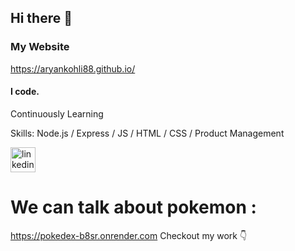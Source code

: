 ## Hi there 👋

### My Website
https://aryankohli88.github.io/

#### I code.
Continuously Learning

Skills: 
Node.js / Express / JS / HTML / CSS / Product Management

[<img src='https://cdn.jsdelivr.net/npm/simple-icons@3.0.1/icons/linkedin.svg' alt='linkedin' height='40'>](https://www.linkedin.com/in/aryan-kohli-00a594202/)  

# We can talk about pokemon :
 https://pokedex-b8sr.onrender.com
Checkout my work 👇



<!--
**AryanKohli88/AryanKohli88** is a ✨ _special_ ✨ repository because its `README.md` (this file) appears on your GitHub profile.

Here are some ideas to get you started:

- 🔭 I’m currently working on ...
- 🌱 I’m currently learning ...
- 👯 I’m looking to collaborate on ...
- 🤔 I’m looking for help with ...
- 💬 Ask me about ...
- 📫 How to reach me: ...
- 😄 Pronouns: ...
- ⚡ Fun fact: ...
-->
